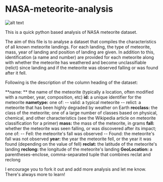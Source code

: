 # NASA-meteorite-analysis

![alt text](https://upload.wikimedia.org/wikipedia/commons/thumb/a/a7/Hoba_meteorite_%2815682150765%29.jpg/330px-Hoba_meteorite_%2815682150765%29.jpg)

This is a quick python based analysis of NASA meteorite dataset.

The aim of this file is to analyse a dataset that compiles the characteristics of all known meteorite landings. For each landing, the type of meteorite, mass, year of landing and position of landing are given. In addition to this, identification (a name and number) are provided for each meteorite along with whether the meteorite has weathered and become unclassifiable (relict) since landing and if the meteorite was observed falling or was found after it fell.


Following is the description of the column heading of the dataset:

**name: ** the name of the meteorite (typically a location, often modified with a number, year, composition, etc)
**id:** a unique identifier for the meteorite
**nametype:** one of:
-- valid: a typical meteorite
-- relict: a meteorite that has been highly degraded by weather on Earth
**recclass:** the class of the meteorite; one of a large number of classes based on physical, chemical, and other characteristics (see the Wikipedia article on meteorite classification for a primer)
**mass:** the mass of the meteorite, in grams
**fall:** whether the meteorite was seen falling, or was discovered after its impact; one of:
-- Fell: the meteorite's fall was observed
-- Found: the meteorite's fall was not observed
**year:** the year the meteorite fell, or the year it was found (depending on the value of fell)
**reclat:** the latitude of the meteorite's landing
**reclong:** the longitude of the meteorite's landing
**GeoLocation:** a parentheses-enclose, comma-separated tuple that combines reclat and reclong


I encourage you to fork it out and add more analysis and let me know. There's always more to learn!
